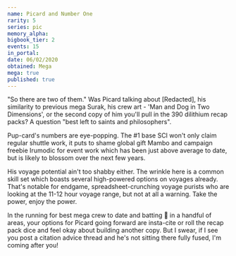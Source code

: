 ```yaml
---
name: Picard and Number One
rarity: 5
series: pic
memory_alpha:
bigbook_tier: 2
events: 15
in_portal:
date: 06/02/2020
obtained: Mega
mega: true
published: true
---
```


"So there are two of them." Was Picard talking about [Redacted], his similarity to previous mega Surak, his crew art - 'Man and Dog in Two Dimensions', or the second copy of him you'll pull in the 390 dilithium recap packs? A question "best left to saints and philosophers".

Pup-card's numbers are eye-popping. The #1 base SCI won't only claim regular shuttle work, it puts to shame global gift Mambo and campaign freebie Irumodic for event work which has been just above average to date, but is likely to blossom over the next few years.

His voyage potential ain't too shabby either. The wrinkle here is a common skill set which boasts several high-powered options on voyages already. That's notable for endgame, spreadsheet-crunching voyage purists who are looking at the 11-12 hour voyage range, but not at all a warning. Take the power, enjoy the power.

In the running for best mega crew to date and batting 💯 in a handful of areas, your options for Picard going forward are insta-cite or roll the recap pack dice and feel okay about building another copy. But I swear, if I see you post a citation advice thread and he's not sitting there fully fused, I'm coming after you!
